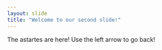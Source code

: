 ```yaml
---
layout: slide
title: "Welcome to our second slide!"
---
```

The astartes are here!
Use the left arrow to go back!
